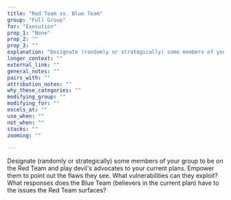```yaml
---
title: "Red Team vs. Blue Team"
group: "Full Group"
for: "Execution"
prop_1: "None"
prop_2: ""
prop_3: ""
explanation: "Designate (randomly or strategically) some members of your group to be on the Red Team and play devil\'s advocates to your current plans. Empower them to point out the flaws they see. What vulnerabilities can they exploit? What responses does the Blue Team (believers in the current plan) have to the issues the Red Team surfaces?"
longer_context: ""
external_link: ""
general_notes: ""
pairs_with: ""
attribution_notes: ""
why_these_categories: ""
modifying_group: ""
modifying_for: ""
excels_at: ""
use_when: ""
not_when: ""
stacks: ""
zooming: ""

---
```


Designate (randomly or strategically) some members of your group to be on the Red Team and play devil's advocates to your current plans. Empower them to point out the flaws they see. What vulnerabilities can they exploit? What responses does the Blue Team (believers in the current plan) have to the issues the Red Team surfaces?
